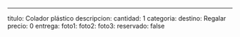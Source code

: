 ---
titulo: Colador plástico
descripcion: 
cantidad: 1
categoria: 
destino: Regalar
precio: 0
entrega: 
foto1: 
foto2: 
foto3: 
reservado: false

